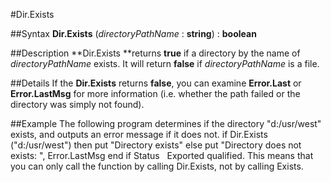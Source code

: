 
#Dir.Exists

##Syntax
**Dir.Exists** (*directoryPathName* : **string**) : **boolean**

##Description
**Dir.Exists **returns **true** if a directory by the name of *directoryPathName* exists. It will return **false** if *directoryPathName* is a file.

##Details
If the **Dir.Exists** returns **false**, you can examine **Error.Last** or **Error.LastMsg** for more information (i.e. whether the path failed or the directory was simply not found).

##Example
The following program determines if the directory "d:/usr/west" exists, and outputs an error message if it does not.
        if Dir.Exists ("d:/usr/west") then
            put "Directory exists"
        else
            put "Directory does not exists: ", Error.LastMsg
        end if
Status  
 Exported qualified.
This means that you can only call the function by calling Dir.Exists, not by calling Exists.
